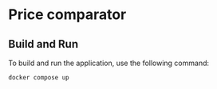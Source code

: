 # Price comparator
## Build and Run

To build and run the application, use the following command:

```bash
docker compose up
```
